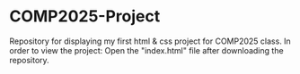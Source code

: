 # COMP2025-Project
Repository for displaying my first html &amp; css project for COMP2025 class.
In order to view the project:
  Open the "index.html" file after downloading the repository.
